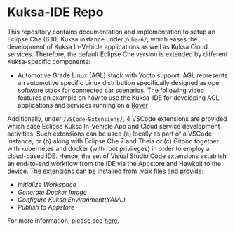 <!--
******************************************************************************
Copyright (c) 2019 Dortmund University of Applied Sciences and Arts

All rights reserved. This program and the accompanying materials
are made available under the terms of the Eclipse Public License v2.0
which accompanies this distribution, and is available at
https://www.eclipse.org/org/documents/epl-2.0/index.php

Contributors:
    Robert Hoettger - initial readme files added
    Philipp Heisig  - documentation added
*****************************************************************************
-->

# Kuksa-IDE Repo

This repository contains documentation and implementation to setup an Eclipse Che (6.10) Kuksa instance under `/che-6/`, which eases the development of Kuksa In-Vehicle applications as well as Kuksa Cloud services.
Therefore, the default Eclipse Che version is extended by different Kuksa-specific components:

*  Automotive Grade Linux (AGL) stack with Yocto support:
AGL represents an automotive specific Linux distribution specifically designed as open software stack for connected car scenarios.
The following video features an example on how to use the Kuksa-IDE for developing AGL applications and services running on a [Rover](https://wiki.eclipse.org/APP4MC/Rover)

Additionally, under `/VSCode-Extensions/`, 4 VSCode extensions are provided which ease Eclipse Kuksa In-Vehicle App and Cloud service development activities. 
Such extensions can be used (a) locally as part of a VSCode instance, or (b) along with Eclipse Che 7 and Theia or (c) Gitpod together with kubernetes and docker (with root privileges) in order to employ a cloud-based IDE.
Hence, the set of Visual Studio Code extensions establish an end-to-end workflow from the IDE via the Appstore and Hawkbit to the device. 
The extensions can be installed from .vsix files and provide:

* *Initialize Workspace*
* *Generate Docker Image*
* *Configure Kuksa Environment(YAML)*
* *Publish to Appstore*

For more information, please see [here](https://github.com/eclipse/kuksa.ide/blob/master/VSCode-Extensions/README.md).
